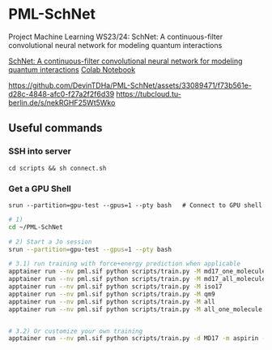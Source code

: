 # PML-SchNet
Project Machine Learning WS23/24: SchNet: A continuous-filter convolutional neural network for modeling quantum interactions


[SchNet: A continuous-filter convolutional neural
network for modeling quantum interactions](https://arxiv.org/pdf/1706.08566.pdf)
[Colab Notebook](https://colab.research.google.com/drive/1h7oTIjv2wdBmQW2EKEvLwJCOmQvYqwGE?usp=sharing)


https://github.com/DevinTDHa/PML-SchNet/assets/33089471/f73b561e-d28c-4848-afc0-f27a2f2f6d39
https://tubcloud.tu-berlin.de/s/nekRGHF25Wt5Wko


## Useful commands

### SSH into server
`cd scripts && sh connect.sh`

### Get a GPU Shell 
`srun --partition=gpu-test --gpus=1 --pty bash   # Connect to GPU shell`


```bash
# 1) 
cd ~/PML-SchNet

# 2) Start a Jo session
srun --partition=gpu-test --gpus=1 --pty bash   

# 3.1) run training with force+energy prediction when applicable
apptainer run --nv pml.sif python scripts/train.py -M md17_one_molecule
apptainer run --nv pml.sif python scripts/train.py -M md17_all_molecules
apptainer run --nv pml.sif python scripts/train.py -M iso17
apptainer run --nv pml.sif python scripts/train.py -M qm9
apptainer run --nv pml.sif python scripts/train.py -M all
apptainer run --nv pml.sif python scripts/train.py -M all_one_molecule


# 3.2) Or customize your own training
apptainer run --nv pml.sif python scripts/train.py -d MD17 -m aspirin -t energy


```
